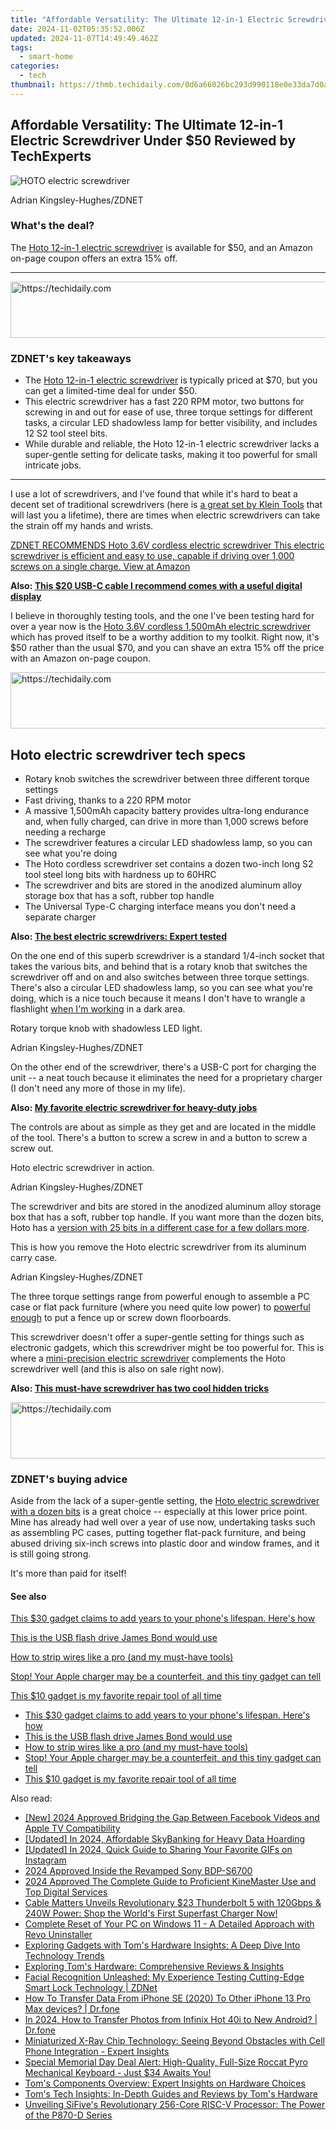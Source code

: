 ```yaml
---
title: "Affordable Versatility: The Ultimate 12-in-1 Electric Screwdriver Under $50 Reviewed by TechExperts"
date: 2024-11-02T05:35:52.006Z
updated: 2024-11-07T14:49:49.462Z
tags:
  - smart-home
categories:
  - tech
thumbnail: https://thmb.techidaily.com/0d6a66026bc293d990118e0e33da7d0a3d5bf37cd742dae54e5c6356e3964e9a.jpg
---
```


## Affordable Versatility: The Ultimate 12-in-1 Electric Screwdriver Under $50 Reviewed by TechExperts

![HOTO electric screwdriver](https://www.zdnet.com/a/img/resize/faffa42395cf9d80e613605ab53f260853ba2a01/2023/05/03/deb228e0-81f7-432e-ad21-c361cd3b0bf4/img-3150.jpg?auto=webp&width=1280)

Adrian Kingsley-Hughes/ZDNET

### What's the deal?

The [Hoto 12-in-1 electric screwdriver](https://buy.geni.us/Proxy.ashx?TSID=368250&GR%5FURL=https%3A%2F%2Fwww.amazon.com%2FHOTO-Screwdriver-Electric-Cordless-Shadowless%2Fdp%2FB08Z74BLX9%3Ftag%3Dzd-buy-button-20%26ascsubtag%3D%5F%5FCOM%5FCLICK%5FID%5F%5F%7C1c397782-8666-4103-a15d-044478906f88%7Cdtp&dtb=1) is available for $50, and an Amazon on-page coupon offers an extra 15% off.

---

<!-- affiliate ads begin -->
<a href="https://appsumo.8odi.net/c/5597632/2151893/7443" target="_top" id="2151893">
  <img src="//a.impactradius-go.com/display-ad/7443-2151893" border="0" alt="https://techidaily.com" width="728" height="90"/>
</a>
<img height="0" width="0" src="https://appsumo.8odi.net/i/5597632/2151893/7443" style="position:absolute;visibility:hidden;" border="0" />
<!-- affiliate ads end -->

### ZDNET's key takeaways

* The [Hoto 12-in-1 electric screwdriver](https://buy.geni.us/Proxy.ashx?TSID=368250&GR%5FURL=https%3A%2F%2Fwww.amazon.com%2FHOTO-Screwdriver-Electric-Cordless-Shadowless%2Fdp%2FB08Z74BLX9%3Ftag%3Dzd-buy-button-20%26ascsubtag%3D%5F%5FCOM%5FCLICK%5FID%5F%5F%7C1c397782-8666-4103-a15d-044478906f88%7Cdtp&dtb=1) is typically priced at $70, but you can get a limited-time deal for under $50.
* This electric screwdriver has a fast 220 RPM motor, two buttons for screwing in and out for ease of use, three torque settings for different tasks, a circular LED shadowless lamp for better visibility, and includes 12 S2 tool steel bits.
* While durable and reliable, the Hoto 12-in-1 electric screwdriver lacks a super-gentle setting for delicate tasks, making it too powerful for small intricate jobs.

---

I use a lot of screwdrivers, and I've found that while it's hard to beat a decent set of traditional screwdrivers (here is [a great set by Klein Tools](https://buy.geni.us/Proxy.ashx?TSID=368250&GR%5FURL=https%3A%2F%2Fwww.amazon.com%2FKlein-Tools-85148-Screwdriver-Demagnetizer%2Fdp%2FB07W7VCQK3%3Ftag%3Dzd-buy-button-20%26ascsubtag%3D%5F%5FCOM%5FCLICK%5FID%5F%5F%7C1c397782-8666-4103-a15d-044478906f88%7Cdtp&dtb=1) that will last you a lifetime), there are times when electric screwdrivers can take the strain off my hands and wrists. 

[ZDNET RECOMMENDS Hoto 3.6V cordless electric screwdriver This electric screwdriver is efficient and easy to use, capable if driving over 1,000 screws on a single charge. View at Amazon](https://buy.geni.us/Proxy.ashx?TSID=368250&GR%5FURL=https%3A%2F%2Fwww.amazon.com%2FHOTO-Screwdriver-Electric-Cordless-Shadowless%2Fdp%2FB08Z74BLX9%3Ftag%3Dzd-buy-button-20%26ascsubtag%3D%5F%5FCOM%5FCLICK%5FID%5F%5F%7C1c397782-8666-4103-a15d-044478906f88%7Cdtp&dtb=1)

**Also: [This $20 USB-C cable I recommend comes with a useful digital display](https://www.zdnet.com/home-and-office/this-20-usb-c-cable-i-recommend-comes-with-a-useful-digital-display/)**

I believe in thoroughly testing tools, and the one I've been testing hard for over a year now is the [Hoto 3.6V cordless 1,500mAh electric screwdriver](https://buy.geni.us/Proxy.ashx?TSID=368250&GR%5FURL=https%3A%2F%2Fwww.amazon.com%2FHOTO-Screwdriver-Electric-Cordless-Shadowless%2Fdp%2FB08Z74BLX9%3Ftag%3Dzd-buy-button-20%26ascsubtag%3D%5F%5FCOM%5FCLICK%5FID%5F%5F%7C1c397782-8666-4103-a15d-044478906f88%7Cdtp&dtb=1) which has proved itself to be a worthy addition to my toolkit. Right now, it's $50 rather than the usual $70, and you can shave an extra 15% off the price with an Amazon on-page coupon.

<!-- affiliate ads begin -->
<a href="https://imp.i357552.net/c/5597632/1061528/11832" target="_top" id="1061528">
  <img src="//a.impactradius-go.com/display-ad/11832-1061528" border="0" alt="https://techidaily.com" width="728" height="90"/>
</a>
<img height="0" width="0" src="https://imp.i357552.net/i/5597632/1061528/11832" style="position:absolute;visibility:hidden;" border="0" />
<!-- affiliate ads end -->

## Hoto electric screwdriver tech specs

* Rotary knob switches the screwdriver between three different torque settings
* Fast driving, thanks to a 220 RPM motor
* A massive 1,500mAh capacity battery provides ultra-long endurance and, when fully charged, can drive in more than 1,000 screws before needing a recharge
* The screwdriver features a circular LED shadowless lamp, so you can see what you're doing
* The Hoto cordless screwdriver set contains a dozen two-inch long S2 tool steel long bits with hardness up to 60HRC
* The screwdriver and bits are stored in the anodized aluminum alloy storage box that has a soft, rubber top handle
* The Universal Type-C charging interface means you don't need a separate charger

**Also: [The best electric screwdrivers: Expert tested](https://www.zdnet.com/home-and-office/best-electric-screwdriver/)**

On the one end of this superb screwdriver is a standard 1/4-inch socket that takes the various bits, and behind that is a rotary knob that switches the screwdriver off and on and also switches between three torque settings. There's also a circular LED shadowless lamp, so you can see what you're doing, which is a nice touch because it means I don't have to wrangle a flashlight [when I'm working](https://www.zdnet.com/home-and-office/this-60-tool-essentially-gives-you-another-pair-of-hands/) in a dark area.

Rotary torque knob with shadowless LED light.

Adrian Kingsley-Hughes/ZDNET

On the other end of the screwdriver, there's a USB-C port for charging the unit -- a neat touch because it eliminates the need for a proprietary charger (I don't need any more of those in my life). 

**Also: [My favorite electric screwdriver for heavy-duty jobs](https://www.zdnet.com/home-and-office/my-favorite-electric-screwdriver-for-heavy-duty-jobs/)**

The controls are about as simple as they get and are located in the middle of the tool. There's a button to screw a screw in and a button to screw a screw out.

Hoto electric screwdriver in action.

Adrian Kingsley-Hughes/ZDNET

The screwdriver and bits are stored in the anodized aluminum alloy storage box that has a soft, rubber top handle. If you want more than the dozen bits, Hoto has a [version with 25 bits in a different case for a few dollars more](https://buy.geni.us/Proxy.ashx?TSID=368250&GR%5FURL=https%3A%2F%2Fwww.amazon.com%2FHOTO-Electric-Screwdriver-Cordless-Mechanical-dp-B0BLMQ8BXB%2Fdp%2FB0BLMQ8BXB%3Ftag%3Dzd-buy-button-20%26ascsubtag%3D%5F%5FCOM%5FCLICK%5FID%5F%5F%7C1c397782-8666-4103-a15d-044478906f88%7Cdtp&dtb=1).

This is how you remove the Hoto electric screwdriver from its aluminum carry case.

Adrian Kingsley-Hughes/ZDNET

The three torque settings range from powerful enough to assemble a PC case or flat pack furniture (where you need quite low power) to [powerful enough](https://www.zdnet.com/home-and-office/youll-never-guess-how-many-tech-repair-tools-this-little-bag-can-fit/) to put a fence up or screw down floorboards. 

This screwdriver doesn't offer a super-gentle setting for things such as electronic gadgets, which this screwdriver might be too powerful for. This is where a [mini-precision electric screwdriver](https://buy.geni.us/Proxy.ashx?TSID=368250&GR%5FURL=https%3A%2F%2Fwww.amazon.com%2FElectric-Screwdriver-Precision-Magnetic-Cordless%2Fdp%2FB09N3KQQ5K%3Ftag%3Dzd-buy-button-20%26ascsubtag%3D%5F%5FCOM%5FCLICK%5FID%5F%5F%7C1c397782-8666-4103-a15d-044478906f88%7Cdtp&dtb=1) complements the Hoto screwdriver well (and this is also on sale right now).

**Also: [This must-have screwdriver has two cool hidden tricks](https://www.zdnet.com/home-and-office/this-must-have-screwdriver-has-two-cool-hidden-tricks/)**

<!-- affiliate ads begin -->
<a href="https://laganoo.pxf.io/c/5597632/1528703/16446" target="_top" id="1528703">
  <img src="//a.impactradius-go.com/display-ad/16446-1528703" border="0" alt="https://techidaily.com" width="728" height="90"/>
</a>
<img height="0" width="0" src="https://laganoo.pxf.io/i/5597632/1528703/16446" style="position:absolute;visibility:hidden;" border="0" />
<!-- affiliate ads end -->

### ZDNET's buying advice

Aside from the lack of a super-gentle setting, the [Hoto electric screwdriver with a dozen bits](https://buy.geni.us/Proxy.ashx?TSID=368250&GR%5FURL=https%3A%2F%2Fwww.amazon.com%2FHOTO-Screwdriver-Electric-Cordless-Shadowless%2Fdp%2FB08Z74BLX9%3Ftag%3Dzd-buy-button-20%26ascsubtag%3D%5F%5FCOM%5FCLICK%5FID%5F%5F%7C1c397782-8666-4103-a15d-044478906f88%7Cdtp&dtb=1) is a great choice -- especially at this lower price point. Mine has already had well over a year of use now, undertaking tasks such as assembling PC cases, putting together flat-pack furniture, and being abused driving six-inch screws into plastic door and window frames, and it is still going strong. 

It's more than paid for itself!

#### See also

[This $30 gadget claims to add years to your phone's lifespan. Here's how](https://www.zdnet.com/article/this-30-gadget-claims-to-add-years-to-your-phones-lifespan-heres-how/ "This $30 gadget claims to add years to your phone's lifespan. Here's how")

[This is the USB flash drive James Bond would use](https://www.zdnet.com/article/this-is-the-usb-flash-drive-james-bond-would-use/ "This is the USB flash drive James Bond would use")

[How to strip wires like a pro (and my must-have tools)](https://www.zdnet.com/article/how-to-strip-wires-like-a-pro-and-my-must-have-tools/ "How to strip wires like a pro (and my must-have tools)")

[Stop! Your Apple charger may be a counterfeit, and this tiny gadget can tell](https://www.zdnet.com/article/stop-your-apple-charger-may-be-a-counterfeit-and-this-tiny-gadget-can-tell/ "Stop! Your Apple charger may be a counterfeit, and this tiny gadget can tell")

[This $10 gadget is my favorite repair tool of all time](https://www.zdnet.com/article/this-10-gadget-is-my-favorite-repair-tool-of-all-time/ "This $10 gadget is my favorite repair tool of all time")

* [This $30 gadget claims to add years to your phone's lifespan. Here's how](https://www.zdnet.com/article/this-30-gadget-claims-to-add-years-to-your-phones-lifespan-heres-how/ "This $30 gadget claims to add years to your phone's lifespan. Here's how")
* [This is the USB flash drive James Bond would use](https://www.zdnet.com/article/this-is-the-usb-flash-drive-james-bond-would-use/ "This is the USB flash drive James Bond would use")
* [How to strip wires like a pro (and my must-have tools)](https://www.zdnet.com/article/how-to-strip-wires-like-a-pro-and-my-must-have-tools/ "How to strip wires like a pro (and my must-have tools)")
* [Stop! Your Apple charger may be a counterfeit, and this tiny gadget can tell](https://www.zdnet.com/article/stop-your-apple-charger-may-be-a-counterfeit-and-this-tiny-gadget-can-tell/ "Stop! Your Apple charger may be a counterfeit, and this tiny gadget can tell")
* [This $10 gadget is my favorite repair tool of all time](https://www.zdnet.com/article/this-10-gadget-is-my-favorite-repair-tool-of-all-time/ "This $10 gadget is my favorite repair tool of all time")

<ins class="adsbygoogle"
     style="display:block"
     data-ad-format="autorelaxed"
     data-ad-client="ca-pub-7571918770474297"
     data-ad-slot="1223367746"></ins>

<ins class="adsbygoogle"
     style="display:block"
     data-ad-client="ca-pub-7571918770474297"
     data-ad-slot="8358498916"
     data-ad-format="auto"
     data-full-width-responsive="true"></ins>

<span class="atpl-alsoreadstyle">Also read:</span>
<div><ul>
<li><a href="https://facebook-clips.techidaily.com/new-2024-approved-bridging-the-gap-between-facebook-videos-and-apple-tv-compatibility/"><u>[New] 2024 Approved Bridging the Gap Between Facebook Videos and Apple TV Compatibility</u></a></li>
<li><a href="https://fox-hovers.techidaily.com/updated-in-2024-affordable-skybanking-for-heavy-data-hoarding/"><u>[Updated] In 2024, Affordable SkyBanking for Heavy Data Hoarding</u></a></li>
<li><a href="https://instagram-videos.techidaily.com/updated-in-2024-quick-guide-to-sharing-your-favorite-gifs-on-instagram/"><u>[Updated] In 2024, Quick Guide to Sharing Your Favorite GIFs on Instagram</u></a></li>
<li><a href="https://extra-approaches.techidaily.com/2024-approved-inside-the-revamped-sony-bdp-s6700/"><u>2024 Approved Inside the Revamped Sony BDP-S6700</u></a></li>
<li><a href="https://fox-friendly.techidaily.com/2024-approved-the-complete-guide-to-proficient-kinemaster-use-and-top-digital-services/"><u>2024 Approved The Complete Guide to Proficient KineMaster Use and Top Digital Services</u></a></li>
<li><a href="https://hardware-reviews.techidaily.com/1723964489740-cable-matters-unveils-revolutionary-23-thunderbolt-5-with-120gbps-and-240w-power-shop-the-worlds-first-superfast-charger-now/"><u>Cable Matters Unveils Revolutionary $23 Thunderbolt 5 with 120Gbps & 240W Power: Shop the World's First Superfast Charger Now!</u></a></li>
<li><a href="https://win-forum.techidaily.com/complete-reset-of-your-pc-on-windows-11-a-detailed-approach-with-revo-uninstaller/"><u>Complete Reset of Your PC on Windows 11 - A Detailed Approach with Revo Uninstaller</u></a></li>
<li><a href="https://hardware-reviews.techidaily.com/exploring-gadgets-with-toms-hardware-insights-a-deep-dive-into-technology-trends/"><u>Exploring Gadgets with Tom's Hardware Insights: A Deep Dive Into Technology Trends</u></a></li>
<li><a href="https://hardware-reviews.techidaily.com/exploring-toms-hardware-comprehensive-reviews-and-insights/"><u>Exploring Tom's Hardware: Comprehensive Reviews & Insights</u></a></li>
<li><a href="https://techno-recovery.techidaily.com/facial-recognition-unleashed-my-experience-testing-cutting-edge-smart-lock-technology-zdnet/"><u>Facial Recognition Unleashed: My Experience Testing Cutting-Edge Smart Lock Technology | ZDNet</u></a></li>
<li><a href="https://review-topics.techidaily.com/how-to-transfer-data-from-iphone-se-2020-to-other-iphone-13-pro-max-devices-drfone-by-drfone-transfer-data-from-ios-transfer-data-from-ios/"><u>How To Transfer Data From iPhone SE (2020) To Other iPhone 13 Pro Max devices? | Dr.fone</u></a></li>
<li><a href="https://android-transfer.techidaily.com/in-2024-how-to-transfer-photos-from-infinix-hot-40i-to-new-android-drfone-by-drfone-transfer-from-android-transfer-from-android/"><u>In 2024, How to Transfer Photos from Infinix Hot 40i to New Android? | Dr.fone</u></a></li>
<li><a href="https://hardware-reviews.techidaily.com/miniaturized-x-ray-chip-technology-seeing-beyond-obstacles-with-cell-phone-integration-expert-insights/"><u>Miniaturized X-Ray Chip Technology: Seeing Beyond Obstacles with Cell Phone Integration - Expert Insights</u></a></li>
<li><a href="https://hardware-reviews.techidaily.com/special-memorial-day-deal-alert-high-quality-full-size-roccat-pyro-mechanical-keyboard-just-34-awaits-you/"><u>Special Memorial Day Deal Alert: High-Quality, Full-Size Roccat Pyro Mechanical Keyboard - Just $34 Awaits You!</u></a></li>
<li><a href="https://hardware-reviews.techidaily.com/toms-components-overview-expert-insights-on-hardware-choices/"><u>Tom's Components Overview: Expert Insights on Hardware Choices</u></a></li>
<li><a href="https://hardware-reviews.techidaily.com/toms-tech-insights-in-depth-guides-and-reviews-by-toms-hardware/"><u>Tom's Tech Insights: In-Depth Guides and Reviews by Tom's Hardware</u></a></li>
<li><a href="https://hardware-reviews.techidaily.com/unveiling-sifives-revolutionary-256-core-risc-v-processor-the-power-of-the-p870-d-series/"><u>Unveiling SiFive's Revolutionary 256-Core RISC-V Processor: The Power of the P870-D Series</u></a></li>
</ul></div>

